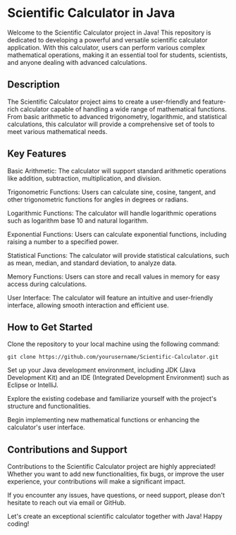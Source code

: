 # Scientific Calculator in Java
Welcome to the Scientific Calculator project in Java! This repository is dedicated to developing a powerful and versatile scientific calculator application. With this calculator, users can perform various complex mathematical operations, making it an essential tool for students, scientists, and anyone dealing with advanced calculations.

## Description
The Scientific Calculator project aims to create a user-friendly and feature-rich calculator capable of handling a wide range of mathematical functions. From basic arithmetic to advanced trigonometry, logarithmic, and statistical calculations, this calculator will provide a comprehensive set of tools to meet various mathematical needs.

## Key Features
Basic Arithmetic: The calculator will support standard arithmetic operations like addition, subtraction, multiplication, and division.

Trigonometric Functions: Users can calculate sine, cosine, tangent, and other trigonometric functions for angles in degrees or radians.

Logarithmic Functions: The calculator will handle logarithmic operations such as logarithm base 10 and natural logarithm.

Exponential Functions: Users can calculate exponential functions, including raising a number to a specified power.

Statistical Functions: The calculator will provide statistical calculations, such as mean, median, and standard deviation, to analyze data.

Memory Functions: Users can store and recall values in memory for easy access during calculations.

User Interface: The calculator will feature an intuitive and user-friendly interface, allowing smooth interaction and efficient use.

## How to Get Started
Clone the repository to your local machine using the following command:
```
git clone https://github.com/yourusername/Scientific-Calculator.git
```
Set up your Java development environment, including JDK (Java Development Kit) and an IDE (Integrated Development Environment) such as Eclipse or IntelliJ.

Explore the existing codebase and familiarize yourself with the project's structure and functionalities.

Begin implementing new mathematical functions or enhancing the calculator's user interface.

## Contributions and Support
Contributions to the Scientific Calculator project are highly appreciated! Whether you want to add new functionalities, fix bugs, or improve the user experience, your contributions will make a significant impact.

If you encounter any issues, have questions, or need support, please don't hesitate to reach out via email or GitHub.

Let's create an exceptional scientific calculator together with Java! Happy coding!
